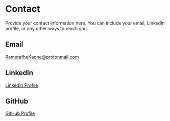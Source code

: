 # Contact

Provide your contact information here. You can include your email, LinkedIn profile, or any other ways to reach you.

## Email

RamerafheKaone@protonmail.com

## LinkedIn

[LinkedIn Profile](https://linkedin.com/in/kaone-ramerafhe-738ab5250)

## GitHub

[GitHub Profile](https://github.com/PrimordialOrigin)